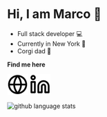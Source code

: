 # Hi, I am Marco&nbsp;👋

- Full stack developer 💻
- Currently in New York 🍎
- Corgi dad 🐶

**Find me here**

[<picture><source media="(prefers-color-scheme: dark)" srcset="./img/globe-dark.svg"><img alt="website" src="./img/globe-light.svg"></picture>](https://marco-wong.com/)
[<picture><source media="(prefers-color-scheme: dark)" srcset="./img/linkedin-dark.svg"><img alt="website" src="./img/linkedin-light.svg"></picture>](https://www.linkedin.com/in/marco-wong-chun-pang/)

<picture>
  <source
    srcset="https://github-readme-stats-marco-wong.vercel.app/api/top-langs?username=marco-wong-1&layout=donut&theme=dark&langs_count=7"
    media="(prefers-color-scheme: dark)"
  />
  <img alt="github language stats" src="https://github-readme-stats-marco-wong.vercel.app/api/top-langs?username=marco-wong-1&layout=donut&langs_count=7" />
</picture>
